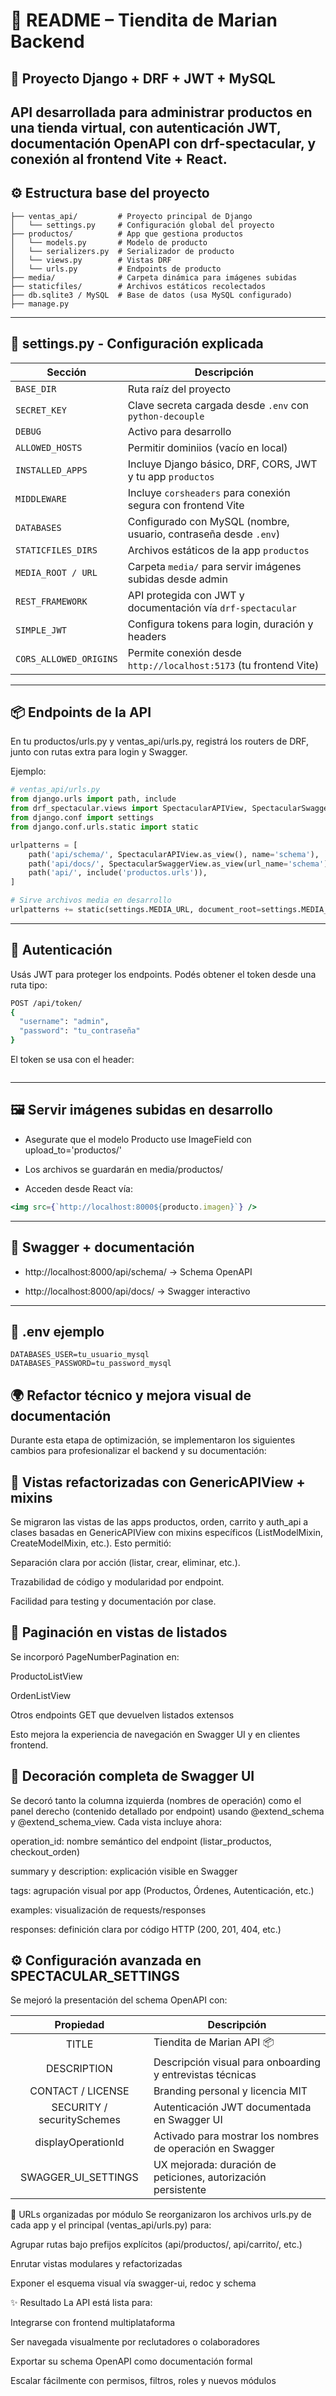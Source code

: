 # 📘 README – Tiendita de Marian Backend

## 🛒 Proyecto Django + DRF + JWT + MySQL

API desarrollada para administrar productos en una tienda virtual, con autenticación JWT, documentación OpenAPI con drf-spectacular, y conexión al frontend Vite + React.
---
## ⚙️ Estructura base del proyecto
```TienditaMarian/
├── ventas_api/         # Proyecto principal de Django
│   └── settings.py     # Configuración global del proyecto
├── productos/          # App que gestiona productos
│   └── models.py       # Modelo de producto
│   └── serializers.py  # Serializador de producto
│   └── views.py        # Vistas DRF
│   └── urls.py         # Endpoints de producto
├── media/              # Carpeta dinámica para imágenes subidas
├── staticfiles/        # Archivos estáticos recolectados
├── db.sqlite3 / MySQL  # Base de datos (usa MySQL configurado)
├── manage.py
```
---
## 🧪 settings.py - Configuración explicada

| Sección             | Descripción                                                                 |
|---------------------|------------------------------------------------------------------------------|
| `BASE_DIR`          | Ruta raíz del proyecto                                                      |
| `SECRET_KEY`        | Clave secreta cargada desde `.env` con `python-decouple`                   |
| `DEBUG`             | Activo para desarrollo                                                      |
| `ALLOWED_HOSTS`     | Permitir dominiios (vacío en local)                                         |
| `INSTALLED_APPS`    | Incluye Django básico, DRF, CORS, JWT y tu app `productos`                 |
| `MIDDLEWARE`        | Incluye `corsheaders` para conexión segura con frontend Vite               |
| `DATABASES`         | Configurado con MySQL (nombre, usuario, contraseña desde `.env`)           |
| `STATICFILES_DIRS`  | Archivos estáticos de la app `productos`                                   |
| `MEDIA_ROOT / URL`  | Carpeta `media/` para servir imágenes subidas desde admin                  |
| `REST_FRAMEWORK`    | API protegida con JWT y documentación vía `drf-spectacular`                |
| `SIMPLE_JWT`        | Configura tokens para login, duración y headers                            |
| `CORS_ALLOWED_ORIGINS`| Permite conexión desde `http://localhost:5173` (tu frontend Vite)        |
---
## 📦 Endpoints de la API
En tu productos/urls.py y ventas_api/urls.py, registrá los routers de DRF, junto con rutas extra para login y Swagger.

Ejemplo:

```python
# ventas_api/urls.py
from django.urls import path, include
from drf_spectacular.views import SpectacularAPIView, SpectacularSwaggerView
from django.conf import settings
from django.conf.urls.static import static

urlpatterns = [
    path('api/schema/', SpectacularAPIView.as_view(), name='schema'),
    path('api/docs/', SpectacularSwaggerView.as_view(url_name='schema'), name='swagger-ui'),
    path('api/', include('productos.urls')),
]

# Sirve archivos media en desarrollo
urlpatterns += static(settings.MEDIA_URL, document_root=settings.MEDIA_ROOT)
```
---
## 🔐 Autenticación
Usás JWT para proteger los endpoints. Podés obtener el token desde una ruta tipo:

```bash
POST /api/token/
{
  "username": "admin",
  "password": "tu_contraseña"
}
```

El token se usa con el header:

```Authorization: Bearer <access_token>
```
---
## 🖼️ Servir imágenes subidas en desarrollo

- Asegurate que el modelo Producto use ImageField con upload_to='productos/'

- Los archivos se guardarán en media/productos/

- Acceden desde React vía:

```jsx
<img src={`http://localhost:8000${producto.imagen}`} />
```
---
## 🧪 Swagger + documentación

- http://localhost:8000/api/schema/ → Schema OpenAPI

- http://localhost:8000/api/docs/ → Swagger interactivo

---

## 🧩 .env ejemplo
```SECRET_KEY=tu_clave_secreta
DATABASES_USER=tu_usuario_mysql
DATABASES_PASSWORD=tu_password_mysql
```


## 🌍 Refactor técnico y mejora visual de documentación
Durante esta etapa de optimización, se implementaron los siguientes cambios para profesionalizar el backend y su documentación:

## 🔧 Vistas refactorizadas con GenericAPIView + mixins
Se migraron las vistas de las apps productos, orden, carrito y auth_api a clases basadas en GenericAPIView con mixins específicos (ListModelMixin, CreateModelMixin, etc.). Esto permitió:

Separación clara por acción (listar, crear, eliminar, etc.).

Trazabilidad de código y modularidad por endpoint.

Facilidad para testing y documentación por clase.

## 🔄 Paginación en vistas de listados
Se incorporó PageNumberPagination en:

ProductoListView

OrdenListView

Otros endpoints GET que devuelven listados extensos

Esto mejora la experiencia de navegación en Swagger UI y en clientes frontend.

## 🎨 Decoración completa de Swagger UI
Se decoró tanto la columna izquierda (nombres de operación) como el panel derecho (contenido detallado por endpoint) usando @extend_schema y @extend_schema_view. Cada vista incluye ahora:

operation_id: nombre semántico del endpoint (listar_productos, checkout_orden)

summary y description: explicación visible en Swagger

tags: agrupación visual por app (Productos, Órdenes, Autenticación, etc.)

examples: visualización de requests/responses

responses: definición clara por código HTTP (200, 201, 404, etc.)

## ⚙️ Configuración avanzada en SPECTACULAR_SETTINGS
Se mejoró la presentación del schema OpenAPI con:

Propiedad	                |Descripción
:--------------------------:|----------------------
TITLE	                    |Tiendita de Marian API 📦
DESCRIPTION	                |Descripción visual para onboarding y entrevistas técnicas
CONTACT / LICENSE	        |Branding personal y licencia MIT
SECURITY / securitySchemes	|Autenticación JWT documentada en Swagger UI
displayOperationId	        |Activado para mostrar los nombres de operación en Swagger
SWAGGER_UI_SETTINGS	        |UX mejorada: duración de peticiones, autorización persistente

🧭 URLs organizadas por módulo
Se reorganizaron los archivos urls.py de cada app y el principal (ventas_api/urls.py) para:

Agrupar rutas bajo prefijos explícitos (api/productos/, api/carrito/, etc.)

Enrutar vistas modulares y refactorizadas

Exponer el esquema visual vía swagger-ui, redoc y schema

✨ Resultado
La API está lista para:

Integrarse con frontend multiplataforma

Ser navegada visualmente por reclutadores o colaboradores

Exportar su schema OpenAPI como documentación formal

Escalar fácilmente con permisos, filtros, roles y nuevos módulos